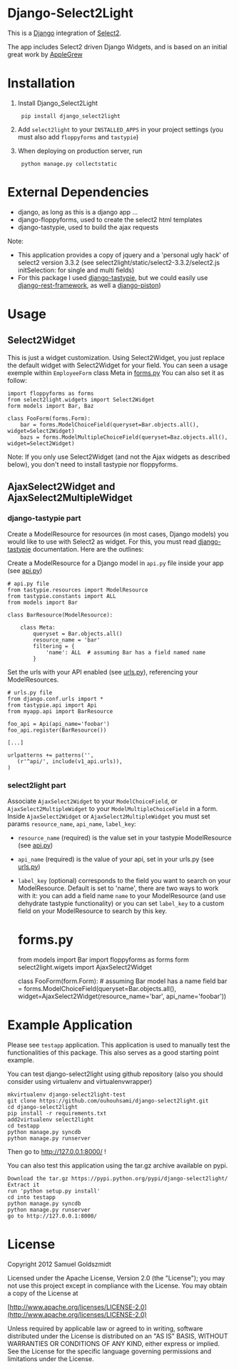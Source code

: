 Django-Select2Light
===================

This is a [Django](https://www.djangoproject.com/) integration of [Select2](http://ivaynberg.github.com/select2/).

The app includes Select2 driven Django Widgets, and is based on an initial great work by [AppleGrew](https://github.com/applegrew)

Installation
============

1. Install Django_Select2Light

        pip install django_select2light

2. Add `select2light` to your `INSTALLED_APPS` in your project settings (you must also add `floppyforms` and `tastypie`)

3. When deploying on production server, run

        python manage.py collectstatic


External Dependencies
=====================

* django, as long as this is a django app ...
* django-floppyforms, used to create the select2 html templates
* django-tastypie, used to build the ajax requests

Note: 
* This application provides a copy of jquery and a 'personal ugly hack' of select2 version 3.3.2 (see select2light/static/select2-3.3.2/select2.js initSelection: for single and multi fields)
* For this package I used [django-tastypie](http://django-tastypie.readthedocs.org/en/latest/), but we could easily use [django-rest-framework](http://django-rest-framework.org/), as well a [django-piston](https://django-piston.readthedocs.org/en/latest/documentation.html))

Usage
=====

Select2Widget
-------------

This is just a widget customization. Using Select2Widget, you just replace the default widget with Select2Widget for your field.
You can seen a usage exemple within `EmployeeForm` class Meta in [forms.py](https://github.com/ouhouhsami/django-select2light/blob/master/testapp/testapp/testmain/forms.py#L13)
You can also set it as follow:

	import floppyforms as forms
	from select2light.widgets import Select2Widget
	form models import Bar, Baz

	class FooForm(forms.Form):
		bar = forms.ModelChoiceField(queryset=Bar.objects.all(), widget=Select2Widget) 
		bazs = forms.ModelMultipleChoiceField(queryset=Baz.objects.all(), widget=Select2Widget)


Note: If you only use Select2Widget (and not the Ajax widgets as described below), you don't need to install tastypie nor floppyforms.

AjaxSelect2Widget and AjaxSelect2MultipleWidget
-----------------------------------------------

### django-tastypie part

Create a ModelResource for resources (in most cases, Django models) you would like to use with Select2 as widget. For this, you must read [django-tastypie](http://django-tastypie.readthedocs.org/en/latest/) documentation. Here are the outlines: 

Create a ModelResource for a Django model in `api.py` file inside your app (see [api.py](https://github.com/ouhouhsami/django-select2light/blob/master/testapp/testapp/testmain/api.py))

	# api.py file
	from tastypie.resources import ModelResource
	from tastypie.constants import ALL
	from models import Bar

	class BarResource(ModelResource):

    	class Meta:
        	queryset = Bar.objects.all()
        	resource_name = 'bar'
        	filtering = {
            	'name': ALL  # assuming Bar has a field named name
        	}


Set the urls with your API enabled (see [urls.py](https://github.com/ouhouhsami/django-select2light/blob/master/testapp/testapp/urls.py)), referencing your ModelResources.

	# urls.py file
	from django.conf.urls import *
	from tastypie.api import Api
	from myapp.api import BarResource

	foo_api = Api(api_name='foobar')
	foo_api.register(BarResource())

	[...]

	urlpatterns += patterns('',
       (r'^api/', include(v1_api.urls)),
    )
	

### select2light part

Associate `AjaxSelect2Widget` to your `ModelChoiceField`, or `AjaxSelect2MultipleWidget` to your `ModelMultipleChoiceField` in a form. 
Inside `AjaxSelect2Widget` or `AjaxSelect2MultipleWidget` you must set params `resource_name`, `api_name`, `label_key`: 
* `resource_name` (required) is the value set in your tastypie ModelResource (see [api.py](https://github.com/ouhouhsami/django-select2light/blob/master/testapp/testapp/testmain/api.py#L13))
* `api_name` (required) is the value of your api, set in your urls.py (see [urls.py](https://github.com/ouhouhsami/django-select2light/blob/master/testapp/testapp/urls.py))
* `label_key` (optional) corresponds to the field you want to search on your ModelResource. Default is set to 'name', there are two ways to work with it: you can add a field name `name` to your ModelResource (and use dehydrate tastypie functionality) or you can set `label_key` to a custom field on your ModelResource to search by this key.


	# forms.py
	from models import Bar
	import floppyforms as forms
	form select2light.wigets import AjaxSelect2Widget

	class FooForm(form.Form):
		# assuming Bar model has a name field
		bar = forms.ModelChoiceField(queryset=Bar.objects.all(),
		                             widget=AjaxSelect2Widget(resource_name='bar', api_name='foobar'))



Example Application
===================

Please see `testapp` application. 
This application is used to manually test the functionalities of this package. This also serves as a good starting point example.

You can test django-select2light using github repository (also you should consider using virtualenv and virtualenvwrapper)

	mkvirtualenv django-select2light-test
	git clone https://github.com/ouhouhsami/django-select2light.git
	cd django-select2light
	pip install -r requirements.txt
	add2virtualenv select2light
	cd testapp
	python manage.py syncdb
	python manage.py runserver

Then go to http://127.0.0.1:8000/ !


You can also test this application using the tar.gz archive available on pypi.

	Download the tar.gz https://pypi.python.org/pypi/django-select2light/
	Extract it
	run 'python setup.py install'
	cd into testapp
	python manage.py syncdb
	python manage.py runserver
	go to http://127.0.0.1:8000/


License
=======

Copyright 2012 Samuel Goldszmidt

Licensed under the Apache License, Version 2.0 (the "License");
you may not use this project except in compliance with the License.
You may obtain a copy of the License at

[http://www.apache.org/licenses/LICENSE-2.0](http://www.apache.org/licenses/LICENSE-2.0)

Unless required by applicable law or agreed to in writing, software
distributed under the License is distributed on an "AS IS" BASIS,
WITHOUT WARRANTIES OR CONDITIONS OF ANY KIND, either express or implied.
See the License for the specific language governing permissions and
limitations under the License.
